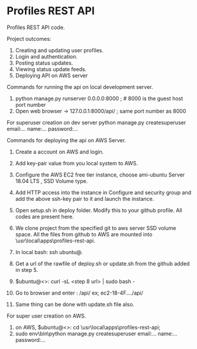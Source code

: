 # Profiles REST API

Profiles REST API code.

Project outcomes:

1. Creating and updating user profiles.
2. Login and authentication.
3. Posting status updates.
4. Viewing status update feeds.
5. Deploying API on AWS server


Commands for running the api on local development server.
1. python manage.py runserver 0.0.0.0:8000 ; # 8000 is the guest host port number
2. Open web browser -> 127.0.0.1:8000/api/ ; same port number as 8000

For superuser creation on dev server
python manage.py createsuperuser
email:...
name:...
password:...

Commands for deploying the api on AWS Server.
1. Create a account on AWS and login.
2. Add key-pair value from you local system to AWS. 
3. Configure the AWS EC2 free tier instance, choose ami-ubuntu Server 18.04 LTS , SSD Volume type.
4. Add HTTP access into the instance in Configure and security group and add the above ssh-key pair to it and launch the instance.

5. Open setup.sh in deploy folder. Modify this to your github profile. All codes are present here.
6. We clone project from the specified git to aws server SSD volume space. All the files from github to AWS are mounted into \usr\local\apps\profiles-rest-api.

7. In local bash: ssh ubuntu@<copy the EC2 instance public DNS IPV4 ID>.
8. Get a url of the rawfile of deploy.sh or update.sh from the github added in step 5.
9. $ubuntu@<>: curl -sL <step 8 url> | sudo bash -
10. Go to browser and enter : <copy the EC2 instance public DNS IPV4 ID>/api/ ex; ec2-18-4F..../api/

12. Same thing can be done with update.sh file also.

For super user creation on AWS.
1. on AWS, $ubuntu@<>: cd \usr\local\apps\profiles-rest-api;
2. sudo env\bin\python manage.py createsuperuser
email:...
name:...
password:...
